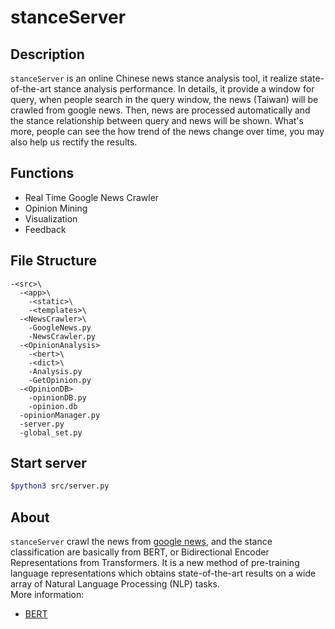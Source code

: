 # stanceServer
## Description
`stanceServer` is an online Chinese news stance analysis tool, it realize state-of-the-art stance analysis performance. In details, it provide a window for query, when people search in the query window, the news (Taiwan) will be crawled from google news. Then, news are processed automatically and the stance relationship between query and news will be shown. What's more, people can see the how trend of the news change over time, you may also help us rectify the results. 

## Functions
* Real Time Google News Crawler
* Opinion Mining
* Visualization
* Feedback

## File Structure
```ascii
-<src>\
  -<app>\
    -<static>\
    -<templates>\
  -<NewsCrawler>\
    -GoogleNews.py
    -NewsCrawler.py
  -<OpinionAnalysis>
    -<bert>\
    -<dict>\
    -Analysis.py
    -GetOpinion.py
  -<OpinionDB>
    -opinionDB.py
    -opinion.db
  -opinionManager.py
  -server.py
  -global_set.py
```

## Start server
```bash
$python3 src/server.py
```

## About
`stanceServer` crawl the news from [google news](https://www.google.com.tw/), and the stance classification are basically from BERT, or Bidirectional Encoder Representations from Transformers. It is a new method of pre-training language representations which obtains state-of-the-art results on a wide array of Natural Language Processing (NLP) tasks.  
More information:
* [BERT](https://github.com/google-research/bert)
